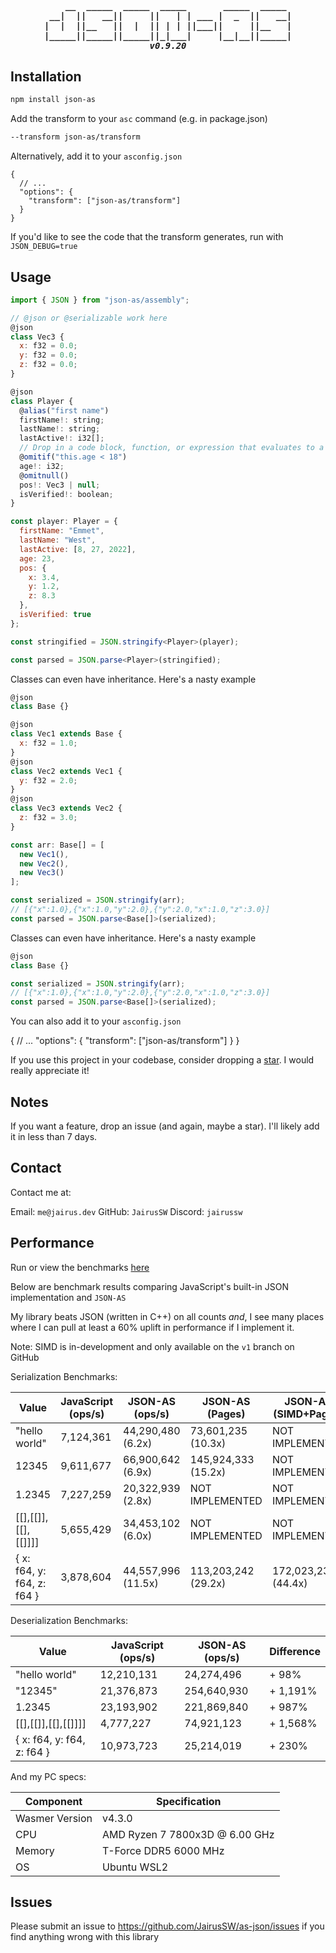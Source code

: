 <h5 align="center">
<pre>    __  _____  _____  _____       _____  _____ 
 __|  ||   __||     ||   | | ___ |  _  ||   __|
|  |  ||__   ||  |  || | | ||___||     ||__   |
|_____||_____||_____||_|___|     |__|__||_____|
v0.9.20
</pre>
</h5>

## Installation

```bash
npm install json-as
```

Add the transform to your `asc` command (e.g. in package.json)

```bash
--transform json-as/transform
```

Alternatively, add it to your `asconfig.json`

```
{
  // ...
  "options": {
    "transform": ["json-as/transform"]
  }
}
```

If you'd like to see the code that the transform generates, run with `JSON_DEBUG=true`

## Usage

```js
import { JSON } from "json-as/assembly";

// @json or @serializable work here
@json
class Vec3 {
  x: f32 = 0.0;
  y: f32 = 0.0;
  z: f32 = 0.0;
}

@json
class Player {
  @alias("first name")
  firstName!: string;
  lastName!: string;
  lastActive!: i32[];
  // Drop in a code block, function, or expression that evaluates to a boolean
  @omitif("this.age < 18")
  age!: i32;
  @omitnull()
  pos!: Vec3 | null;
  isVerified!: boolean;
}

const player: Player = {
  firstName: "Emmet",
  lastName: "West",
  lastActive: [8, 27, 2022],
  age: 23,
  pos: {
    x: 3.4,
    y: 1.2,
    z: 8.3
  },
  isVerified: true
};

const stringified = JSON.stringify<Player>(player);

const parsed = JSON.parse<Player>(stringified);
```

Classes can even have inheritance. Here's a nasty example

```js
@json
class Base {}

@json
class Vec1 extends Base {
  x: f32 = 1.0;
}
@json
class Vec2 extends Vec1 {
  y: f32 = 2.0;
}
@json
class Vec3 extends Vec2 {
  z: f32 = 3.0;
}

const arr: Base[] = [
  new Vec1(),
  new Vec2(),
  new Vec3()
];

const serialized = JSON.stringify(arr);
// [{"x":1.0},{"x":1.0,"y":2.0},{"y":2.0,"x":1.0,"z":3.0}]
const parsed = JSON.parse<Base[]>(serialized);
```

Classes can even have inheritance. Here's a nasty example

```js
@json
class Base {}

const serialized = JSON.stringify(arr);
// [{"x":1.0},{"x":1.0,"y":2.0},{"y":2.0,"x":1.0,"z":3.0}]
const parsed = JSON.parse<Base[]>(serialized);
```

You can also add it to your `asconfig.json`

{
// ...
"options": {
"transform": ["json-as/transform"]
}
}

If you use this project in your codebase, consider dropping a [star](https://github.com/JairusSW/as-json). I would really appreciate it!

## Notes

If you want a feature, drop an issue (and again, maybe a star). I'll likely add it in less than 7 days.

## Contact

Contact me at:

Email: `me@jairus.dev`
GitHub: `JairusSW`
Discord: `jairussw`

## Performance

Run or view the benchmarks [here](https://github.com/JairusSW/as-json/tree/master/bench)

Below are benchmark results comparing JavaScript's built-in JSON implementation and `JSON-AS`

My library beats JSON (written in C++) on all counts _and_, I see many places where I can pull at least a 60% uplift in performance if I implement it.

Note: SIMD is in-development and only available on the `v1` branch on GitHub

Serialization Benchmarks:

| Value                      | JavaScript (ops/s) | JSON-AS (ops/s)    | JSON-AS (Pages)     | JSON-AS (SIMD+Pages) | Max Throughput |
| -------------------------- | ------------------ | ------------------ | ------------------- | -------------------- | -------------- |
| "hello world"              | 7,124,361          | 44,290,480 (6.2x)  | 73,601,235 (10.3x)  | NOT IMPLEMENTED      | 1.91 GB/s      |
| 12345                      | 9,611,677          | 66,900,642 (6.9x)  | 145,924,333 (15.2x) | NOT IMPLEMENTED      | 0.58 GB/s      |
| 1.2345                     | 7,227,259          | 20,322,939 (2.8x)  | NOT IMPLEMENTED     | NOT IMPLEMENTED      | 0.16 GB/s      |
| [[],[[]],[[],[[]]]]        | 5,655,429          | 34,453,102 (6.0x)  | NOT IMPLEMENTED     | NOT IMPLEMENTED      | 1.32 GB/s      |
| { x: f64, y: f64, z: f64 } | 3,878,604          | 44,557,996 (11.5x) | 113,203,242 (29.2x) | 172,023,231 (44.4x)  | 8.61 GB/s      |

Deserialization Benchmarks:

| Value                      | JavaScript (ops/s) | JSON-AS (ops/s) | Difference |
| -------------------------- | ------------------ | --------------- | ---------- |
| "hello world"              | 12,210,131         | 24,274,496      | + 98%      |
| "12345"                    | 21,376,873         | 254,640,930     | + 1,191%   |
| 1.2345                     | 23,193,902         | 221,869,840     | + 987%     |
| [[],[[]],[[],[[]]]]        | 4,777,227          | 74,921,123      | + 1,568%   |
| { x: f64, y: f64, z: f64 } | 10,973,723         | 25,214,019      | + 230%     |

And my PC specs:

| Component      | Specification                  |
| -------------- | ------------------------------ |
| Wasmer Version | v4.3.0                         |
| CPU            | AMD Ryzen 7 7800x3D @ 6.00 GHz |
| Memory         | T-Force DDR5 6000 MHz          |
| OS             | Ubuntu WSL2                    |

## Issues

Please submit an issue to https://github.com/JairusSW/as-json/issues if you find anything wrong with this library
